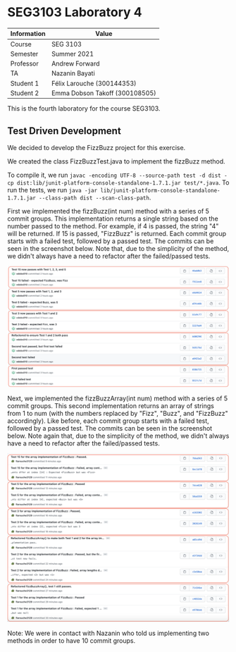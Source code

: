 # SEG3103 Laboratory 4

| Information | Value |
| --- | --- |
| Course | SEG 3103 |
| Semester | Summer 2021 |
| Professor | Andrew Forward |
| TA | Nazanin Bayati |
| Student 1 | Félix Larouche (300144353) |
| Student 2 | Emma Dobson Takoff (300108505) |

This is the fourth laboratory for the course SEG3103.

## Test Driven Development

We decided to develop the FizzBuzz project for this exercise. 

We created the class FizzBuzzTest.java to implement the fizzBuzz method.

To compile it, we run ```javac -encoding UTF-8 --source-path test -d dist -cp dist:lib/junit-platform-console-standalone-1.7.1.jar test/*.java```. To run the tests, we run ```java -jar lib/junit-platform-console-standalone-1.7.1.jar --class-path dist --scan-class-path```.


First we implemented the fizzBuzz(int num) method with a series of 5 commit groups. This implementation returns a single string based on the number passed to the method. For example, if 4 is passed, the string "4" will be returned. If 15 is passed, "FizzBuzz" is returned. Each commit group starts with a failed test, followed by a passed test. The commits can be seen in the screenshot below. Note that, due to the simplicity of the method, we didn't always have a need to refactor after the failed/passed tests.

![First 5 commit groups](assets/commit-group-1.png)

Next, we implemented the fizzBuzzArray(int num) method with a series of 5 commit groups. This second implementation returns an array of strings from 1 to num (with the numbers replaced by "Fizz", "Buzz", and "FizzBuzz" accordingly). Like before, each commit group starts with a failed test, followed by a passed test. The commits can be seen in the screenshot below. Note again that, due to the simplicity of the method, we didn't always have a need to refactor after the failed/passed tests.

![Second 5 commit groups](assets/commit-group-two.png)



Note: We were in contact with Nazanin who told us implementing two methods in order to have 10 commit groups.